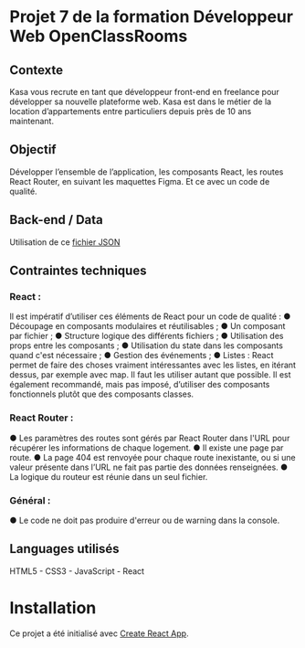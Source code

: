 # Projet 7 de la formation Développeur Web OpenClassRooms

## Contexte

Kasa vous recrute en tant que développeur front-end en freelance pour développer sa nouvelle plateforme web. Kasa est dans le métier de la location d’appartements entre particuliers depuis près de 10 ans maintenant.

## Objectif

Développer l’ensemble de l’application, les composants React, les routes React Router, en suivant les maquettes Figma. Et ce avec un code de qualité.

## Back-end / Data

Utilisation de ce [fichier JSON](https://s3-eu-west-1.amazonaws.com/course.oc-static.com/projects/Front-End+V2/P9+React+1/logements.json)

## Contraintes techniques

### React :

Il est impératif d’utiliser ces éléments de React pour un code de qualité :
● Découpage en composants modulaires et réutilisables ;
● Un composant par fichier ;
● Structure logique des différents fichiers ;
● Utilisation des props entre les composants ;
● Utilisation du state dans les composants quand c'est nécessaire ;
● Gestion des événements ;
● Listes : React permet de faire des choses vraiment intéressantes avec
les listes, en itérant dessus, par exemple avec map. Il faut les utiliser
autant que possible.
Il est également recommandé, mais pas imposé, d’utiliser des composants
fonctionnels plutôt que des composants classes.

### React Router :

● Les paramètres des routes sont gérés par React Router dans l'URL
pour récupérer les informations de chaque logement.
● Il existe une page par route.
● La page 404 est renvoyée pour chaque route inexistante, ou si une
valeur présente dans l’URL ne fait pas partie des données
renseignées.
● La logique du routeur est réunie dans un seul fichier.

### Général :

● Le code ne doit pas produire d'erreur ou de warning dans la console.

## Languages utilisés

HTML5 - CSS3 - JavaScript - React

# Installation

Ce projet a été initialisé avec [Create React App](https://github.com/facebook/create-react-app).
